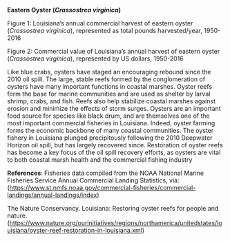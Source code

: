 **Eastern Oyster (*Crassostrea virginica*)**
 
Figure 1: Louisiana’s annual commercial harvest of eastern oyster (*Crassostrea virginica*), represented as total pounds harvested/year, 1950-2016
 
Figure 2: Commercial value of Louisiana’s annual harvest of eastern oyster (*Crassostrea virginica*), represented by US dollars, 1950-2016
 
Like blue crabs, oysters have staged an encouraging rebound since the 2010 oil spill. The large, stable reefs formed by the conglomeration of oysters have many important functions in coastal marshes. Oyster reefs form the base for marine communities and are used as shelter by larval shrimp, crabs, and fish. Reefs also help stabilize coastal marshes against erosion and minimize the effects of storm surges. Oysters are an important food source for species like black drum, and are themselves one of the most important commercial fisheries in Louisiana. Indeed, oyster farming forms the economic backbone of many coastal communities. The oyster fishery in Louisiana plunged precipitously following the 2010 Deepwater Horizon oil spill, but has largely recovered since. Restoration of oyster reefs has become a key focus of the oil spill recovery efforts, as oysters are vital to both coastal marsh health and the commercial fishing industry
 
**References**: Fisheries data compiled from the NOAA National Marine Fisheries Service Annual Commercial Landing Statistics, via: (https://www.st.nmfs.noaa.gov/commercial-fisheries/commercial-landings/annual-landings/index)
 
The Nature Conservancy. Louisiana: Restoring oyster reefs for people and nature. (https://www.nature.org/ourinitiatives/regions/northamerica/unitedstates/louisiana/oyster-reef-restoration-in-louisiana.xml)
 
